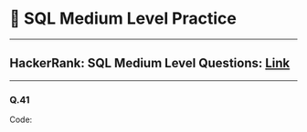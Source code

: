 # 🎯 SQL Medium Level Practice

---

## HackerRank: SQL Medium Level Questions: [Link](https://www.hackerrank.com/domains/sql?filters%5Bdifficulty%5D%5B%5D=medium)

---

### Q.41 []()
Code:
```sql

```



<!-- Template:
### Q. []()
Code:
```sql

```
-->

